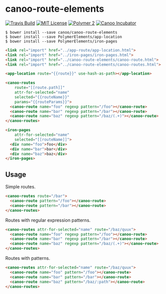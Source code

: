 # canoo-route-elements

[![Travis Build](https://img.shields.io/travis/canoo/canoo-route-elements.svg)](https://travis-ci.org/canoo/canoo-route-elements)
[![MIT License](https://img.shields.io/badge/license-MIT%20License-blue.svg?style=flat)](https://opensource.org/licenses/MIT)
[![Polymer 2](https://img.shields.io/badge/webcomponents-Polymer%202-orange.svg?style=flat)](https://www.polymer-project.org/2.0/start/)
[![Canoo Incubator](https://img.shields.io/badge/canoo-incubator-be1432.svg?style=flat)](https://github.com/canoo)

~~~
$ bower install --save canoo/canoo-route-elements
$ bower install --save PolymerElements/app-location
$ bower install --save PolymerElements/iron-pages
~~~

~~~html
<link rel="import" href="../app-route/app-location.html">
<link rel="import" href="../iron-pages/iron-pages.html">
<link rel="import" href="../canoo-route-elements/canoo-route.html">
<link rel="import" href="../canoo-route-elements/canoo-routes.html">

<app-location route="{{route}}" use-hash-as-path></app-location>

<canoo-routes
    route="[[route.path]]"
    attr-for-selected="name"
    selected="{{routeName}}"
    params="{{routeParams}}">
  <canoo-route name="foo" regexp pattern="/foo"></canoo-route>
  <canoo-route name="bar" regexp pattern="/bar"></canoo-route>
  <canoo-route name="baz" regexp pattern="/baz/(.+)"></canoo-route>
</canoo-routes>

<iron-pages
    attr-for-selected="name"
    selected="[[routeName]]">
  <div name="foo">foo</div>
  <div name="bar">bar</div>
  <div name="baz">baz</div>
</iron-pages>
~~~

## Usage

Simple routes.

~~~html
<canoo-routes route="/bar">
  <canoo-route pattern="/foo"></canoo-route>
  <canoo-route pattern="/bar"></canoo-route>
</canoo-routes>
~~~

Routes with regular expression patterns.

~~~html
<canoo-routes attr-for-selected="name" route="/baz/quux">
  <canoo-route name="foo" regexp pattern="/foo"></canoo-route>
  <canoo-route name="bar" regexp pattern="/bar"></canoo-route>
  <canoo-route name="baz" regexp pattern="/baz/(.+)"></canoo-route>
</canoo-routes>
~~~

Routes with patterns.

~~~html
<canoo-routes attr-for-selected="name" route="/baz/quux">
  <canoo-route name="foo" pattern="/foo"></canoo-route>
  <canoo-route name="bar" pattern="/bar"></canoo-route>
  <canoo-route name="baz" pattern="/baz/:path"></canoo-route>
</canoo-routes>
~~~
